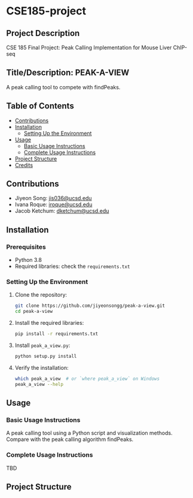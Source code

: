 # CSE185-project

## Project Description
CSE 185 Final Project: Peak Calling Implementation for Mouse Liver ChIP-seq

## Title/Description: PEAK-A-VIEW
A peak calling tool to compete with findPeaks.

## Table of Contents
- [Contributions](#contributions)
- [Installation](#installation)
  - [Setting Up the Environment](#setting-up-the-environment)
- [Usage](#usage)
  - [Basic Usage Instructions](#basic-usage-instructions)
  - [Complete Usage Instructions](#complete-usage-instructions)
- [Project Structure](#project-structure)
- [Credits](#credits)

## Contributions
- Jiyeon Song: [jis036@ucsd.edu](mailto:jis036@ucsd.edu)
- Ivana Roque: [iroque@ucsd.edu](mailto:iroque@ucsd.edu)
- Jacob Ketchum: [dketchum@ucsd.edu](mailto:dketchum@ucsd.edu)

## Installation

### Prerequisites
- Python 3.8
- Required libraries: check the `requirements.txt`

### Setting Up the Environment
1. Clone the repository:
    ```sh
    git clone https://github.com/jiyeonsongg/peak-a-view.git
    cd peak-a-view
    ```
2. Install the required libraries:
    ```sh
    pip install -r requirements.txt
    ```

3. Install `peak_a_view.py`:
    ```sh
    python setup.py install
    ```

4. Verify the installation:
    ```sh
    which peak_a_view  # or `where peak_a_view` on Windows
    peak_a_view --help
    ```

## Usage

### Basic Usage Instructions
A peak calling tool using a Python script and visualization methods. Compare with the peak calling algorithm findPeaks.

### Complete Usage Instructions
TBD

## Project Structure

